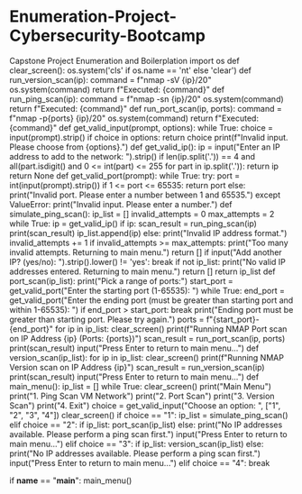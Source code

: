 # Enumeration-Project-Cybersecurity-Bootcamp
Capstone Project Enumeration and Boilerplation 
import os
def clear_screen():
    os.system('cls' if os.name == 'nt' else 'clear')
def run_version_scan(ip):
    command = f"nmap -sV {ip}/20"
    os.system(command)
    return f"Executed: {command}"
def run_ping_scan(ip):
    command = f"nmap -sn {ip}/20"
    os.system(command)
    return f"Executed: {command}"
def run_port_scan(ip, ports):
    command = f"nmap -p{ports} {ip}/20"
    os.system(command)
    return f"Executed: {command}"
def get_valid_input(prompt, options):
    while True:
        choice = input(prompt).strip()
        if choice in options:
            return choice
        print(f"Invalid input. Please choose from {options}.")
def get_valid_ip():
    ip = input("Enter an IP address to add to the network: ").strip()
    if len(ip.split('.')) == 4 and all(part.isdigit() and 0 <= int(part) <= 255 for part in ip.split('.')):
        return ip
    return None
def get_valid_port(prompt):
    while True:
        try:
            port = int(input(prompt).strip())
            if 1 <= port <= 65535:
                return port
            else:
                print("Invalid port. Please enter a number between 1 and 65535.")
        except ValueError:
            print("Invalid input. Please enter a number.")
def simulate_ping_scan():
    ip_list = []
    invalid_attempts = 0
    max_attempts = 2
    while True:
        ip = get_valid_ip()
        if ip:
            scan_result = run_ping_scan(ip)
            print(scan_result)
            ip_list.append(ip)
        else:
            print("Invalid IP address format.")
            invalid_attempts += 1
            if invalid_attempts >= max_attempts:
                print("Too many invalid attempts. Returning to main menu.")
                return []
        if input("Add another IP? (yes/no): ").strip().lower() != 'yes':
            break
    if not ip_list:
        print("No valid IP addresses entered. Returning to main menu.")
        return []
    return ip_list
def port_scan(ip_list):
    print("Pick a range of ports:")
    start_port = get_valid_port("Enter the starting port (1-65535): ")
    while True:
        end_port = get_valid_port("Enter the ending port (must be greater than starting port and within 1-65535): ")
        if end_port > start_port:
            break
        print("Ending port must be greater than starting port. Please try again.")
    ports = f"{start_port}-{end_port}"
    for ip in ip_list:
        clear_screen()
        print(f"Running NMAP Port scan on IP Address {ip} (Ports: {ports})")
        scan_result = run_port_scan(ip, ports)
        print(scan_result)
    input("Press Enter to return to main menu...")
def version_scan(ip_list):
    for ip in ip_list:
        clear_screen()
        print(f"Running NMAP Version scan on IP Address {ip}")
        scan_result = run_version_scan(ip)
        print(scan_result)
    input("Press Enter to return to main menu...")
def main_menu():
    ip_list = []
    while True:
        clear_screen()
        print("Main Menu")
        print("1. Ping Scan VM Network")
        print("2. Port Scan")
        print("3. Version Scan")
        print("4. Exit")
        choice = get_valid_input("Choose an option: ", ["1", "2", "3", "4"])
        clear_screen()
        if choice == "1":
            ip_list = simulate_ping_scan()
        elif choice == "2":
            if ip_list:
                port_scan(ip_list)
            else:
                print("No IP addresses available. Please perform a ping scan first.")
                input("Press Enter to return to main menu...")
        elif choice == "3":
            if ip_list:
                version_scan(ip_list)
            else:
                print("No IP addresses available. Please perform a ping scan first.")
                input("Press Enter to return to main menu...")
        elif choice == "4":
            break

if __name__ == "__main__":
    main_menu()
